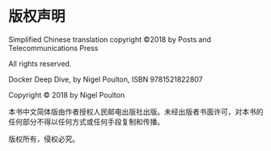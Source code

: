 # 版权声明

Simplified Chinese translation copyright ©2018 by Posts and Telecommunications Press

All rights reserved.

Docker Deep Dive, by Nigel Poulton, ISBN 9781521822807

Copyright © 2018 by Nigel Poulton

本书中文简体版由作者授权人民邮电出版社出版。未经出版者书面许可，对本书的任何部分不得以任何方式或任何手段复制和传播。

版权所有，侵权必究。



